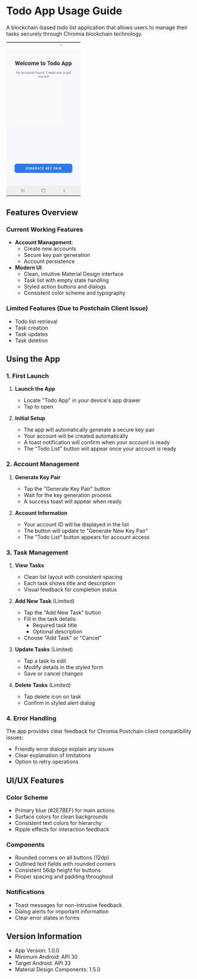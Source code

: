 # Todo App Usage Guide

A blockchain-based todo list application that allows users to manage their tasks securely through Chromia blockchain technology.

<img src="screenshots/app-demo.gif" width="200" height="auto" alt="App Demo"/>


## Features Overview


### Current Working Features
- **Account Management**: 
  - Create new accounts
  - Secure key pair generation
  - Account persistence
- **Modern UI**: 
  - Clean, intuitive Material Design interface
  - Task list with empty state handling
  - Styled action buttons and dialogs
  - Consistent color scheme and typography

### Limited Features (Due to Postchain Client Issue)
- Todo list retrieval
- Task creation
- Task updates
- Task deletion

## Using the App

### 1. First Launch
1. **Launch the App**
   - Locate "Todo App" in your device's app drawer
   - Tap to open

2. **Initial Setup**
   - The app will automatically generate a secure key pair
   - Your account will be created automatically
   - A toast notification will confirm when your account is ready
   - The "Todo List" button will appear once your account is ready

### 2. Account Management
1. **Generate Key Pair**
   - Tap the "Generate Key Pair" button
   - Wait for the key generation process
   - A success toast will appear when ready

2. **Account Information**
   - Your account ID will be displayed in the list
   - The button will update to "Generate New Key Pair"
   - The "Todo List" button appears for account access

### 3. Task Management
1. **View Tasks**
   - Clean list layout with consistent spacing
   - Each task shows title and description
   - Visual feedback for completion status

2. **Add New Task** (Limited)
   - Tap the "Add New Task" button
   - Fill in the task details:
     - Required task title
     - Optional description
   - Choose "Add Task" or "Cancel"

3. **Update Tasks** (Limited)
   - Tap a task to edit
   - Modify details in the styled form
   - Save or cancel changes

4. **Delete Tasks** (Limited)
   - Tap delete icon on task
   - Confirm in styled alert dialog

### 4. Error Handling
The app provides clear feedback for Chromia Postchain client compatibility issues:
- Friendly error dialogs explain any issues
- Clear explanation of limitations
- Option to retry operations

## UI/UX Features

### Color Scheme
- Primary blue (#2E7BEF) for main actions
- Surface colors for clean backgrounds
- Consistent text colors for hierarchy
- Ripple effects for interaction feedback

### Components
- Rounded corners on all buttons (12dp)
- Outlined text fields with rounded corners
- Consistent 56dp height for buttons
- Proper spacing and padding throughout

### Notifications
- Toast messages for non-intrusive feedback
- Dialog alerts for important information
- Clear error states in forms

## Version Information
- App Version: 1.0.0
- Minimum Android: API 30
- Target Android: API 33
- Material Design Components: 1.5.0
